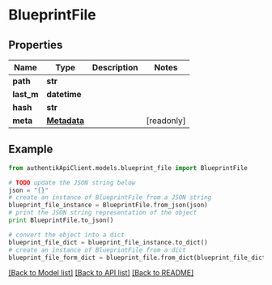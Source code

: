 # BlueprintFile


## Properties
Name | Type | Description | Notes
------------ | ------------- | ------------- | -------------
**path** | **str** |  | 
**last_m** | **datetime** |  | 
**hash** | **str** |  | 
**meta** | [**Metadata**](Metadata.md) |  | [readonly] 

## Example

```python
from authentikApiClient.models.blueprint_file import BlueprintFile

# TODO update the JSON string below
json = "{}"
# create an instance of BlueprintFile from a JSON string
blueprint_file_instance = BlueprintFile.from_json(json)
# print the JSON string representation of the object
print BlueprintFile.to_json()

# convert the object into a dict
blueprint_file_dict = blueprint_file_instance.to_dict()
# create an instance of BlueprintFile from a dict
blueprint_file_form_dict = blueprint_file.from_dict(blueprint_file_dict)
```
[[Back to Model list]](../README.md#documentation-for-models) [[Back to API list]](../README.md#documentation-for-api-endpoints) [[Back to README]](../README.md)


